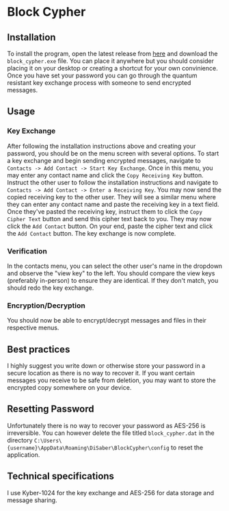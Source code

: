 # Block Cypher
## Installation 
To install the program, open the latest release from [here](https://github.com/DiSaber/block_cypher/releases/latest) and download the `block_cypher.exe` file. You can place it anywhere but you should consider placing it on your desktop or creating a shortcut for your own convinience. Once you have set your password you can go through the quantum resistant key exchange process with someone to send encrypted messages.
## Usage
### Key Exchange
After following the installation instructions above and creating your password, you should be on the menu screen with several options. To start a key exchange and begin sending encrypted messages, navigate to `Contacts -> Add Contact -> Start Key Exchange`. Once in this menu, you may enter any contact name and click the `Copy Receiving Key` button. Instruct the other user to follow the installation instructions and navigate to `Contacts -> Add Contact -> Enter a Receiving Key`. You may now send the copied receiving key to the other user. They will see a similar menu where they can enter any contact name and paste the receiving key in a text field. Once they've pasted the receiving key, instruct them to click the `Copy Cipher Text` button and send this cipher text back to you. They may now click the `Add Contact` button. On your end, paste the cipher text and click the `Add Contact` button. The key exchange is now complete.
### Verification
In the contacts menu, you can select the other user's name in the dropdown and observe the "view key" to the left. You should compare the view keys (preferably in-person) to ensure they are identical. If they don't match, you should redo the key exchange.
### Encryption/Decryption
You should now be able to encrypt/decrypt messages and files in their respective menus.
## Best practices
I highly suggest you write down or otherwise store your password in a secure location as there is no way to recover it. If you want certain messages you receive to be safe from deletion, you may want to store the encrypted copy somewhere on your device.
## Resetting Password
Unfortunately there is no way to recover your password as AES-256 is irreversible. You can however delete the file titled `block_cypher.dat` in the directory `C:\Users\{username}\AppData\Roaming\DiSaber\BlockCypher\config` to reset the application.
## Technical specifications
I use Kyber-1024 for the key exchange and AES-256 for data storage and message sharing.
